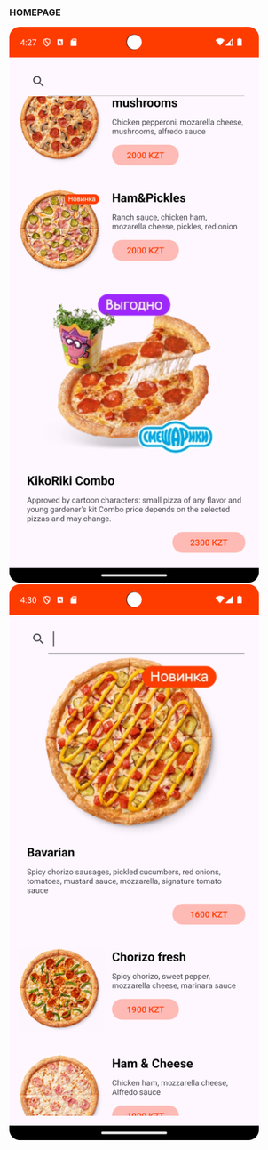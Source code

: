 ### HOMEPAGE

<img src = "./assets/homepage1.png" width=450 height=1000>
<img src = "./assets/homepage2.png" width=450 height=1000>
